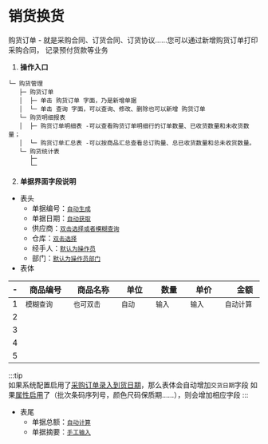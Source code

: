 # 销货换货 <Badge text="尽消存" />

购货订单 - 就是采购合同、订货合同、订货协议……您可以通过新增购货订单打印采购合同， 记录预付货款等业务

1. **操作入口**

```:no-line-numbers
└─ 购货管理
   ├─ 购货订单
   │  ├─ 单击 购货订单 字面，乃是新增单据
   │  └─ 单击 查询 字面，可以查询、修改、删除也可以新增 购货订单
   └─ 购货明细报表
   │  ├─ 购货订单明细表 -可以查看购货订单明细行的订单数量、已收货数量和未收货数量；
   │  └─ 购货订单汇总表 -可以按商品汇总查看总订购量、总已收货数量和总未收货数量。
   └─ 购货统计表
      ├─
      └─
```
2. **单据界面字段说明** 
- 表头
  - 单据编号：<u>`自动生成`</u> 
  - 单据日期：<u>`自动获取`</u>  
  - 供应商：<u>`双击选择或者模糊查询` </u>
  - 仓库：<u>`双击选择`</u>
  - 经手人：<u>`默认为操作员`</u> 
  - 部门：<u>`默认为操作员部门`</u> 
- 表体

|-|商品编号|商品名称|单位|数量|单价|金额|交货日期|备注|
|--|--|--|--|--|--|--|--|--|
|1 |<div style="width:60pt">`模糊查询`</div> |<div style="width:60pt"> `也可双击`</div>|<div style="width:40pt"> `自动`</div>|<div style="width:40pt"> `输入`</div>|<div style="width:40pt"> `输入`</div>|<div style="width:60pt">`自动计算` </div>|<div style="width:60pt">`单击选择` </div>|<div style="width:40pt">`输入` </div>|
|2|||||||||
|3|||||||||
|4|||||||||
|5|||||||||
:::tip  
如果系统配置启用了[采购订单录入到货日期](system.md#采购订单录入到货日期)，那么表体会自动增加`交货日期`字段
如果[属性启用](system.md#属性启用)了（批次条码序列号，颜色尺码保质期……），则会增加相应字段
:::
- 表尾
  - 单据总额：<u>`自动计算`</u>
  - 单据摘要：<u>`手工输入`</u>